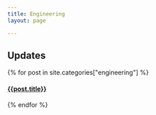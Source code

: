 ```yaml
---
title: Engineering
layout: page

---
```


## Updates

<a name="{{ electronics | slugize }}"></a>
{% for post in site.categories["engineering"] %}
  <article class="archive-item">
    <h4><a href="{{ site.baseurl }}{{ post.url }}">{{post.title}}</a></h4>
  </article>
{% endfor %}

